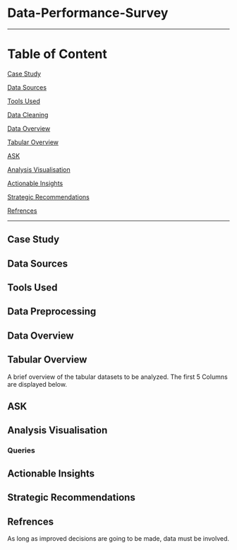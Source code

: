 # Data-Performance-Survey

---

# Table of Content

[Case Study](#case-study)

[Data Sources](#data-sources)

[Tools Used](#tools-used)

[Data Cleaning](#data-cleaning)

[Data Overview](#data-overview) 

[Tabular Overview](#tabular-overview) 

[ASK](#ask)

[Analysis Visualisation](#analysis-visualisation)

[Actionable Insights](#Actionable-insights)

[Strategic Recommendations](#strategic-recommendations)

[Refrences](#refrences)

---

## Case Study 

## Data Sources

## Tools Used

## Data Preprocessing

## Data Overview 

## Tabular Overview 

A brief overview of the tabular datasets to be analyzed. The first 5 Columns are displayed below. 

## ASK

## Analysis Visualisation

### Queries

## Actionable Insights

## Strategic Recommendations

## Refrences 

As long as improved decisions are going to be made, data must be involved. 
